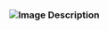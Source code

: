 <!-- Container for the intro and images -->
<h3 align="center">
  <img src="https://github.com/user-attachments/assets/d4faa050-39d0-43e9-92d3-e685b9614eb5" alt="Image Description">
</h3>
